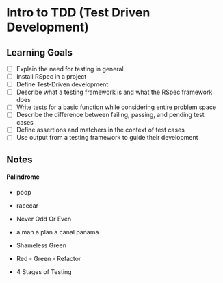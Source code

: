 # Intro to TDD (Test Driven Development)

## Learning Goals

* [ ] Explain the need for testing in general
* [ ] Install RSpec in a project
* [ ] Define Test-Driven development
* [ ] Describe what a testing framework is and what the RSpec framework does
* [ ] Write tests for a basic function while considering entire problem space
* [ ] Describe the difference between failing, passing, and pending test cases
* [ ] Define assertions and matchers in the context of test cases
* [ ] Use output from a testing framework to guide their development

## Notes

#### Palindrome























  * poop
  * racecar
  * Never Odd Or Even 
  * a man a plan a canal panama

  * Shameless Green
  * Red - Green - Refactor

  * 4 Stages of Testing
 